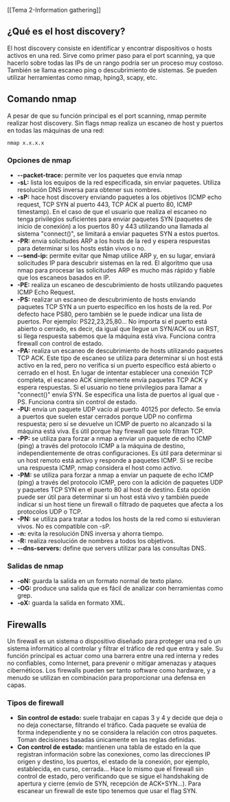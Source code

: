 [[Tema 2-Information gathering]]

## ¿Qué es el host discovery?
El host discovery consiste en identificar y encontrar dispositivos o hosts activos en una red. Sirve como primer paso para el port scanning, ya que hacerlo sobre todas las IPs de un rango podría ser un proceso muy costoso. También se llama escaneo ping o descubrimiento de sistemas. Se pueden utilizar herramientas como nmap, hping3, scapy, etc.

## Comando nmap
A pesar de que su función principal es el port scanning, nmap permite realizar host discovery. Sin flags nmap realiza un escaneo de host y puertos en todas las máquinas de una red:
```
nmap x.x.x.x
```

### Opciones de nmap
+ **--packet-trace:** permite ver los paquetes que envía nmap
+ **-sL:** lista los equipos de la red especificada, sin enviar paquetes. Utiliza resolución DNS inversa para obtener sus nombres.
+ **-sP:** hace host discovery enviando paquetes a los objetivos (ICMP echo request, TCP SYN al puerto 443, TCP ACK al puerto 80, ICMP timestamp). En el caso de que el usuario que realiza el escaneo no tenga privilegios suficientes para enviar paquetes SYN (paquetes de inicio de conexión) a los puertos 80 y 443 utilizando una llamada al sistema "connect()", se limitará a enviar paquetes SYN a estos puertos. 
+ **-PR:** envia solicitudes ARP a los hosts de la red y espera respuestas para determinar si los hosts están vivos o no. 
+ **--send-ip:** permite evitar que Nmap utilice ARP y, en su lugar, enviará solicitudes IP para descubrir sistemas en la red. El algoritmo que usa nmap para procesar las solicitudes ARP es mucho más rápido y fiable que los escaneos basados en IP.
+ **-PE:** realiza un escaneo de descubrimiento de hosts utilizando paquetes ICMP Echo Request.
+ **-PS:** realizar un escaneo de descubrimiento de hosts enviando paquetes TCP SYN a un puerto específico en los hosts de la red. Por defecto hace PS80, pero también se le puede indicar una lista de puertos. Por ejemplo: PS22,23,25,80... No importa si el puerto está abierto o cerrado, es decir, da igual que llegue un SYN/ACK ou un RST, si llega respuesta sabemos que la máquina está viva. Funciona contra firewall con control de estado.
+ **-PA:** realiza un escaneo de descubrimiento de hosts utilizando paquetes TCP ACK. Este tipo de escaneo se utiliza para determinar si un host está activo en la red, pero no verifica si un puerto específico está abierto o cerrado en el host. En lugar de intentar establecer una conexión TCP completa, el escaneo ACK simplemente envía paquetes TCP ACK y espera respuestas. Si el usuario no tiene privilegios para llamar a "connect()" envía SYN. Se especifica una lista de puertos al igual que -PS. Funciona contra sin control de estado.
+ **-PU:** envía un paquete UDP vacío al puerto 40125 por defecto. Se envía a puertos que suelen estar cerrados porque UDP no confirma respuesta; pero sí se devuelve un ICMP de puerto no alcanzado si la máquina está viva. Es útil porque hay firewall que solo filtran TCP.
+ **-PP:** se utiliza para forzar a nmap a enviar un paquete de echo ICMP (ping) a través del protocolo ICMP a la máquina de destino, independientemente de otras configuraciones. Es útil para determinar si un host remoto está activo y responde a paquetes ICMP. Si se recibe una respuesta ICMP, nmap considera el host como activo.
+ **-PM:** se utiliza para forzar a nmap a enviar un paquete de echo ICMP (ping) a través del protocolo ICMP, pero con la adición de paquetes UDP y paquetes TCP SYN en el puerto 80 al host de destino. Esta opción puede ser útil para determinar si un host está vivo y también puede indicar si un host tiene un firewall o filtrado de paquetes que afecta a los protocolos UDP o TCP.
+ **-PN:** se utiliza para tratar a todos los hosts de la red como si estuvieran vivos. No es compatible con -sP.
+ **-n:** evita la resolución DNS inversa y ahorra tiempo.
+ **-R:** realiza resolución de nombres a todos los objetivos.
+ **--dns-servers:** define que servers utilizar para las consultas DNS.

### Salidas de nmap
+ **-oN:** guarda la salida en un formato normal de texto plano.
+ **-OG:** produce una salida que es fácil de analizar con herramientas como grep.
+ **-oX:** guarda la salida en formato XML.

## Firewalls
Un firewall es un sistema o dispositivo diseñado para proteger una red o un sistema informático al controlar y filtrar el tráfico de red que entra y sale. Su función principal es actuar como una barrera entre una red interna y redes no confiables, como Internet, para prevenir o mitigar amenazas y ataques cibernéticos. Los firewalls pueden ser tanto software como hardware, y a menudo se utilizan en combinación para proporcionar una defensa en capas.

### Tipos de firewall
+ **Sin control de estado:** suele trabajar en capas 3 y 4 y decide que deja o no deja conectarse, filtrando el tráfico. Cada paquete se evalúa de forma independiente y no se considera la relación con otros paquetes. Toman decisiones basadas únicamente en las reglas definidas.
+ **Con control de estado:** mantienen una tabla de estado en la que registran información sobre las conexiones, como las direcciones IP origen y destino, los puertos, el estado de la conexión, por ejemplo, establecida, en curso, cerrada... Hace lo mismo que el firewall sin control de estado, pero verificando que se sigue el handshaking de apertura y cierre (envío de SYN, recepción de ACK+SYN...). Para escanear un firewall de este tipo tenemos que usar el flag SYN.